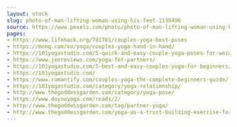 ```yaml
---
layout: stock
slug: photo-of-man-lifting-woman-using-his-feet-1139496
source: https://www.pexels.com/photo/photo-of-man-lifting-woman-using-his-feet-1139496/
pages:
- https://www.lifehack.org/781761/couples-yoga-best-poses
- https://monq.com/eo/yoga/couples-yoga-hand-in-hand/
- https://101yogastudio.com/5-quick-and-easy-couple-yoga-poses-for-weight-loss/
- https://www.jenreviews.com/yoga-for-partners/
- https://101yogastudio.com/5-best-and-easy-couples-yoga-for-beginners/
- https://101yogastudio.com/
- https://www.romantify.com/couples-yoga-the-complete-beginners-guide/
- https://101yogastudio.com/category/yoga-relationship/
- http://www.thegoddessgarden.com/category/yoga-pose/
- https://www.doyouyoga.com/reads/2/
- http://www.thegoddessgarden.com/tag/partner-yoga/
- http://www.thegoddessgarden.com/yoga-as-a-trust-building-exercise-for-partners/
---
```

